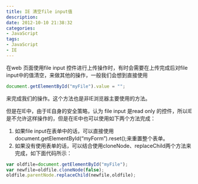 ```yaml
---
title: IE 清空file input值
description: 
date: 2012-10-10 21:38:32
categories:
- JavaScript
tags:
- JavaScript
- IE
---
```

在web 页面使用file input 控件进行上传操作时，有时会需要在上传完成后对file input中的值清空，来做其他的操作，一般我们会想到直接使用  

``` javascript
document.getElementById("myFile").value = "";
```

来完成我们的操作。这个方法也是非IE浏览器主要使用的方法。  

但是在IE中，由于IE自身的安全策略，认为 file input 是read only 的控件，所以IE是不允许这样操作的，但是在IE中也可以使用如下两个方法完成： 

1. 如果file input在表单中的话，可以直接使用document.getElementById(“myForm”).reset();来重置整个表单。  
2. 如果没有使用表单的话，可以结合使用cloneNode、replaceChild两个方法来完成，如下面代码所示：  

``` javascript
var oldfile=document.getElementById("myFile");
var newfile=oldfile.cloneNode(false);
oldfile.parentNode.replaceChild(newfile,oldfile);

```

